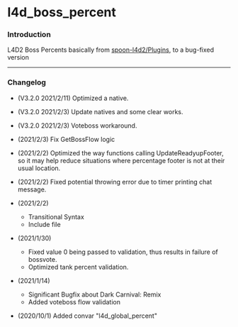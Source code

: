 # l4d_boss_percent

### Introduction
L4D2 Boss Percents basically from [spoon-l4d2/Plugins](https://github.com/spoon-l4d2/Plugins), to a bug-fixed version

<hr>

### Changelog
- (V3.2.0 2021/2/11) Optimized a native.

- (V3.2.0 2021/2/3) Update natives and some clear works.

- (V3.2.0 2021/2/3) Voteboss workaround.

- (2021/2/3) Fix GetBossFlow logic

- (2021/2/2) Optimized the way functions calling UpdateReadyupFooter, so it may help reduce situations where percentage footer is not at their usual location.

- (2021/2/2) Fixed potential throwing error due to timer printing chat message.

- (2021/2/2)
	- Transitional Syntax
	- Include file

- (2021/1/30)
	- Fixed value 0 being passed to validation, thus results in failure of bossvote.
	- Optimized tank percent validation.

- (2021/1/14)
	- Significant Bugfix about Dark Carnival: Remix
	- Added voteboss flow validation

- (2020/10/1) Added convar "l4d_global_percent"